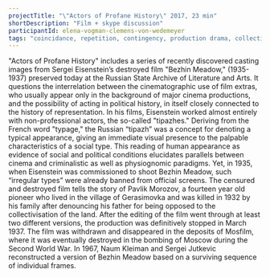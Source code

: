 ```yaml
---
projectTitle: "\"Actors of Profane History\" 2017, 23 min"
shortDescription: "Film + skype discussion"
participantId: elena-vogman-clemens-von-wedemeyer
tags: "coincidance, repetition, contingency, production drama, collection"
---
```


"Actors of Profane History" includes a series of recently discovered casting images from Sergei Eisenstein’s destroyed film "Bezhin Meadow," (1935-1937) preserved today at the Russian State Archive of Literature and Arts. It questions the interrelation between the cinematographic use of film extras, who usually appear only in the background of major cinema productions, and the possibility of acting in political history, in itself closely connected to the history of representation. In his films, Eisenstein worked almost entirely with non-professional actors, the so-called "tipazhes." Deriving from the French word "typage," the Russian “tipazh” was a concept for denoting a typical appearance, giving an immediate visual presence to the palpable characteristics of a social type. This reading of human appearance as evidence of social and political conditions elucidates parallels between cinema and criminalistic as well as physiognomic paradigms. Yet, in 1935, when Eisenstein was commissioned to shoot Bezhin Meadow, such “irregular types” were already banned from official screens. The censured and destroyed film tells the story of Pavlik Morozov, a fourteen year old pioneer who lived in the village of Gerasimovka and was killed in 1932 by his family after denouncing his father for being opposed to the collectivisation of the land. After the editing of the film went through at least two different versions, the production was definitively stopped in March 1937. The film was withdrawn and disappeared in the deposits of Mosfilm, where it was eventually destroyed in the bombing of Moscow during the Second World War. In 1967, Naum Kleiman and Sergei Jutkevic reconstructed a version of Bezhin Meadow based on a surviving sequence of individual frames.
